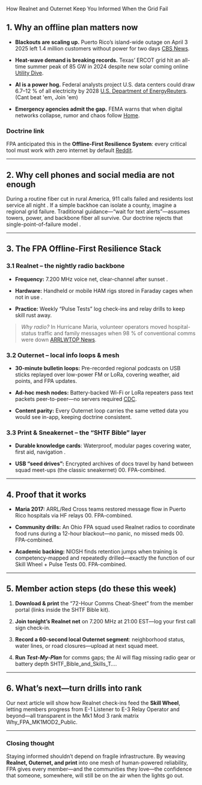 How Realnet and Outernet Keep You Informed When the Grid Fail
## 1. Why an offline plan matters now

- **Blackouts are scaling up.** Puerto Rico’s island-wide outage on April 3 2025 left 1.4 million customers without power for two days [CBS News](https://www.cbsnews.com/news/puerto-rico-power-outage-april-2025/?utm_source=chatgpt.com).
    
- **Heat-wave demand is breaking records.** Texas’ ERCOT grid hit an all-time summer peak of 85 GW in 2024 despite new solar coming online [Utility Dive](https://www.utilitydive.com/news/ercot-successfully-navigates-heat-wave-new-peak-demand-record/725197/?utm_source=chatgpt.com).
    
- **AI is a power hog.** Federal analysts project U.S. data centers could draw 6.7–12 % of all electricity by 2028 [U.S. Department of Energy](https://www.energy.gov/articles/doe-releases-new-report-evaluating-increase-electricity-demand-data-centers?utm_source=chatgpt.com)[Reuters](https://www.reuters.com/business/microsoft-urge-senators-speed-permitting-ai-boost-government-data-access-2025-05-07/?utm_source=chatgpt.com).(Cant beat 'em, Join 'em)
    
- **Emergency agencies admit the gap.** FEMA warns that when digital networks collapse, rumor and chaos follow [Home](https://www.fema.gov/cbrn-tools/key-planning-factors-chemical-incident/kpf3/1?utm_source=chatgpt.com).
    

### Doctrine link

FPA anticipated this in the **Offline-First Resilience System**: every critical tool must work with zero internet by default [Reddit](https://www.reddit.com/r/amateurradio/comments/16sndpl/a_more_practicalpersonal_example_of_emergency/?utm_source=chatgpt.com).

---

## 2. Why cell phones and social media are not enough

During a routine fiber cut in rural America, 911 calls failed and residents lost service all night . If a simple backhoe can isolate a county, imagine a regional grid failure. Traditional guidance—“wait for text alerts”—assumes towers, power, and backbone fiber all survive. Our doctrine rejects that single-point-of-failure model .

---

## 3. The FPA Offline-First Resilience Stack

### 3.1 Realnet – the nightly radio backbone

- **Frequency:** 7.200 MHz voice net, clear-channel after sunset .
    
- **Hardware:** Handheld or mobile HAM rigs stored in Faraday cages when not in use .
    
- **Practice:** Weekly “Pulse Tests” log check-ins and relay drills to keep skill rust away.
    

> _Why radio?_ In Hurricane Maria, volunteer operators moved hospital-status traffic and family messages when 98 % of conventional comms were down [ARRL](https://www.arrl.org/files/file/Public%20Service/ARES/2017%20Hurricane%20Season%20AAR.pdf?utm_source=chatgpt.com)[WTOP News](https://wtop.com/national/2017/09/puerto-rico-bound-ham-radio-operators-relay-hurricane-survivor-info/?utm_source=chatgpt.com).

### 3.2 Outernet – local info loops & mesh

- **30-minute bulletin loops:** Pre-recorded regional podcasts on USB sticks replayed over low-power FM or LoRa, covering weather, aid points, and FPA updates.
    
- **Ad-hoc mesh nodes:** Battery-backed Wi-Fi or LoRa repeaters pass text packets peer-to-peer—no servers required [CDC](https://www.cdc.gov/niosh/docs/2023-134/pdfs/2023-134revised062023.pdf?utm_source=chatgpt.com).
    
- **Content parity:** Every Outernet loop carries the same vetted data you would see in-app, keeping doctrine consistent.
    

### 3.3 Print & Sneakernet – the “SHTF Bible” layer

- **Durable knowledge cards**: Waterproof, modular pages covering water, first aid, navigation .
    
- **USB “seed drives”:** Encrypted archives of docs travel by hand between squad meet-ups (the classic sneakernet) 00. FPA-combined.
    

---

## 4. Proof that it works

- **Maria 2017:** ARRL/Red Cross teams restored message flow in Puerto Rico hospitals via HF relays 00. FPA-combined.
    
- **Community drills:** An Ohio FPA squad used Realnet radios to coordinate food runs during a 12-hour blackout—no panic, no missed meds 00. FPA-combined.
    
- **Academic backing:** NIOSH finds retention jumps when training is competency-mapped and repeatedly drilled—exactly the function of our Skill Wheel + Pulse Tests 00. FPA-combined.
    

---

## 5. Member action steps (do these this week)

1. **Download & print** the “72-Hour Comms Cheat-Sheet” from the member portal (links inside the SHTF Bible kit).
    
2. **Join tonight’s Realnet net** on 7.200 MHz at 21:00 EST—log your first call sign check-in.
    
3. **Record a 60-second local Outernet segment**: neighborhood status, water lines, or road closures—upload at next squad meet.
    
4. **Run _Test-My-Plan_** for comms gaps; the AI will flag missing radio gear or battery depth SHTF_Bible_and_Skills_T….
    

---

## 6. What’s next—turn drills into rank

Our next article will show how Realnet check-ins feed the **Skill Wheel**, letting members progress from E-1 Listener to E-3 Relay Operator and beyond—all transparent in the Mk1 Mod 3 rank matrix Why_FPA_MK1MOD2_Public.

---

### Closing thought

Staying informed shouldn’t depend on fragile infrastructure. By weaving **Realnet, Outernet, and print** into one mesh of human-powered reliability, FPA gives every member—and the communities they love—the confidence that someone, somewhere, will still be on the air when the lights go out.